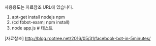 사용용도는 자료참조 URL에 있습니다.

1. apt-get install nodejs npm
2. (cd fbbot-exam; npm install)
3. node app.js # 테스트 

[자료참조] http://blog.rootree.net/2016/05/31/facebook-bot-in-5minutes/
